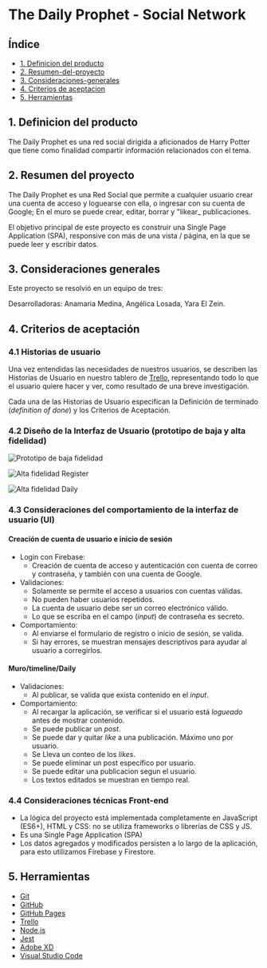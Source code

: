 # The Daily Prophet - Social Network

## Índice

* [1. Definicion del producto](#1-Definicion-del-producto)
* [2. Resumen-del-proyecto](#2-Investigación-UX)
* [3. Consideraciones-generales](#3-Consideraciones-generales)
* [4. Criterios de aceptacion](#4-Criterios-de-aceptación)
* [5. Herramientas](#5-Herramientas)

## 1. Definicion del producto

The Daily Prophet es una red social dirigida a aficionados de Harry Potter 
que tiene como finalidad compartir información relacionados con el tema.

## 2. Resumen del proyecto

The Daily Prophet es una Red Social que permite a cualquier usuario crear una cuenta de
acceso y loguearse con ella, o ingresar con su cuenta de Google; En el muro se puede
crear, editar, borrar y "likear_ publicaciones.

El objetivo principal de este proyecto es construir 
una Single Page Application (SPA), responsive con más de una vista / página,
en la que se puede leer y escribir datos.

## 3. Consideraciones generales

Este proyecto se resolvió en un equipo de tres:

Desarrolladoras:
Anamaria Medina,
Angélica Losada,
Yara El Zein.

## 4. Criterios de aceptación 

### 4.1 Historias de usuario

Una vez entendidas las necesidades de nuestros usuarios, se describen las Historias
de Usuario en nuestro tablero de [Trello](https://trello.com/b/KKzZPLkb/social-network),
representando todo lo que el usuario quiere hacer y ver, 
como resultado de una breve investigación. 

Cada una de las Historias de Usuario especifican la Definición de terminado (_definition of done_)
y los Criterios de Aceptación.

### 4.2 Diseño de la Interfaz de Usuario (prototipo de baja y alta fidelidad)

![Prototipo de baja fidelidad](src/img/prototipoBF.jpeg)

![Alta fidelidad Register](src/img/PrototipoAF.png)

![Alta fidelidad Daily](src/img/PrototipoAFDaily.png)

### 4.3 Consideraciones del comportamiento de la interfaz de usuario (UI)

#### Creación de cuenta de usuario e inicio de sesión

* Login con Firebase:
  - Creación de cuenta de acceso y autenticación con cuenta de correo y
    contraseña, y también con una cuenta de Google.
* Validaciones:
  - Solamente se permite el acceso a usuarios con cuentas válidas.
  - No pueden haber usuarios repetidos.
  - La cuenta de usuario debe ser un correo electrónico válido.
  - Lo que se escriba en el campo (_input_) de contraseña es secreto.
* Comportamiento:
  - Al enviarse el formulario de registro o inicio de sesión, se valida.
  - Si hay errores, se muestran mensajes descriptivos para ayudar al
    usuario a corregirlos.

#### Muro/timeline/Daily

* Validaciones:
  - Al publicar, se valida que exista contenido en el _input_.
* Comportamiento:
  - Al recargar la aplicación, se verificar si el usuario está _logueado_
    antes de mostrar contenido.
  - Se puede publicar un _post_.
  - Se puede dar y quitar _like_ a una publicación. Máximo uno por usuario.
  - Se Lleva un conteo de los _likes_.
  - Se puede eliminar un post específico por usuario.
  - Se puede editar una publicacion segun el usuario.
  - Los textos editados se muestran en tiempo real.

### 4.4 Consideraciones técnicas Front-end

* La lógica del proyecto está implementada completamente en JavaScript
  (ES6+), HTML y CSS: no se utiliza frameworks o librerías de CSS y JS.
* Es una Single Page Application (SPA)
* Los datos agregados y modificados persisten a lo largo de la aplicación,
  para esto utilizamos Firebase y Firestore.

## 5. Herramientas

* [Git](https://git-scm.com/)
* [GitHub](https://github.com/)
* [GitHub Pages](https://pages.github.com/)
* [Trello](https://trello.com/b/okSEXWkl/dl15anamargaritaangelica)
* [Node.js](https://nodejs.org/)
* [Jest](https://jestjs.io/)
* [Adobe XD](https://www.adobe.com/la/products/xd.html)
* [Visual Studio Code](https://code.visualstudio.com/)
